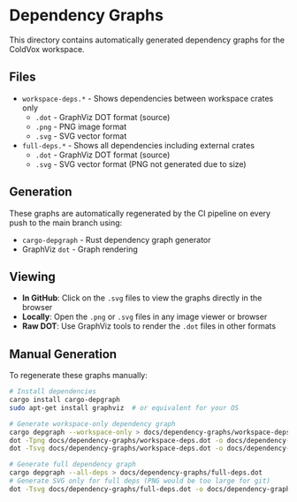 # Dependency Graphs

This directory contains automatically generated dependency graphs for the ColdVox workspace.

## Files

- `workspace-deps.*` - Shows dependencies between workspace crates only
  - `.dot` - GraphViz DOT format (source)
  - `.png` - PNG image format
  - `.svg` - SVG vector format
- `full-deps.*` - Shows all dependencies including external crates
  - `.dot` - GraphViz DOT format (source)
  - `.svg` - SVG vector format (PNG not generated due to size)

## Generation

These graphs are automatically regenerated by the CI pipeline on every push to the main branch using:

- `cargo-depgraph` - Rust dependency graph generator
- GraphViz `dot` - Graph rendering

## Viewing

- **In GitHub**: Click on the `.svg` files to view the graphs directly in the browser
- **Locally**: Open the `.png` or `.svg` files in any image viewer or browser
- **Raw DOT**: Use GraphViz tools to render the `.dot` files in other formats

## Manual Generation

To regenerate these graphs manually:

```bash
# Install dependencies
cargo install cargo-depgraph
sudo apt-get install graphviz  # or equivalent for your OS

# Generate workspace-only dependency graph
cargo depgraph --workspace-only > docs/dependency-graphs/workspace-deps.dot
dot -Tpng docs/dependency-graphs/workspace-deps.dot -o docs/dependency-graphs/workspace-deps.png
dot -Tsvg docs/dependency-graphs/workspace-deps.dot -o docs/dependency-graphs/workspace-deps.svg

# Generate full dependency graph
cargo depgraph --all-deps > docs/dependency-graphs/full-deps.dot
# Generate SVG only for full deps (PNG would be too large for git)
dot -Tsvg docs/dependency-graphs/full-deps.dot -o docs/dependency-graphs/full-deps.svg
```
